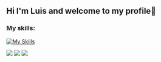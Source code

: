## Hi I'm Luis and welcome to my profile👋

### My skills: 

[![My Skills](https://skillicons.dev/icons?i=js,html,css,git,github)](https://skillicons.dev)
<br/>

![](http://github-profile-summary-cards.vercel.app/api/cards/profile-details?username=Luisito2178Git&theme=github_dark)
![](http://github-profile-summary-cards.vercel.app/api/cards/repos-per-language?username=Luisito2178Git&theme=github_dark)
![](http://github-profile-summary-cards.vercel.app/api/cards/stats?username=Luisito2178Git&theme=github_dark)
